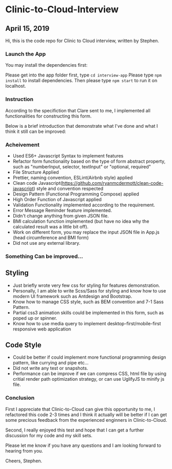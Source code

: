 # Clinic-to-Cloud-Interview
## April 15, 2019

Hi, this is the code repo for Clinic to Cloud interview, written by Stephen.

### Launch the App

You may install the dependencies first:

Please get into the app folder first, type `cd interview-app`
Please type `npm install` to install dependencies.
Then please type `npm start` to run it on localhost.

### Instruction

According to the specifiction that Clare sent to me, I implemented all functionalities for constructing this form.

Below is a brief introduction that demonstrate what I've done and what I think it still can be improved:

### Acheivement

- Used ES6+ Javascript Syntax to implement features
- Refactor form functionality based on the type of form abstract property, such as "numberInput, selector, textInput" or "optional, required"
- File Structure Applied
- Prettier, naming convention, ESLint(Airbnb style) applied
- Clean code Javascript(https://github.com/ryanmcdermott/clean-code-javascript) style and convention respected
- Design Pattern (Functional Programming Compose) applied
- High Order Function of Javascript applied
- Validation Functionality implemented according to the requirement.
- Error Message Reminder feature implemented.
- Didn't change anything from given JSON file.
- BMI calculation function implemented (but have no idea why the calculated result was a little bit off).
- Work on different form, you may replace the input JSON file in App.js (head circumference and BMI form)
- Did not use any external library.

### Something Can be improved...

## Styling

- Just briefly wrote very few css for styling for features demonstration.
- Personally, I am able to write Scss/Sass for styling and know how to use modern UI framework such as Antdesign and Bootstrap.
- Know how to manage CSS style, such as BEM convention and 7-1 Sass Pattern.
- Partial css3 animation skills could be implemented in this form, such as poped up or spinner.
- Know how to use media query to implement desktop-first/mobile-first responsive web application

## Code Style

- Could be better if could implement more functional programming design pattern, like currying and pipe etc...
- Did not write any test or snapshots.
- Performance can be improve if we can compress CSS, html file by using critial render path optimization strategy, or can use UglifyJS to minify js file.

### Conclusion

First I appreciate that Clinic-to-Cloud can give this opportunity to me, I refactored this code 2-3 times and I think it actually will be better if I can get some precious feedback from the experienced enginners in Clinic-to-Cloud.

Second, I really enjoyed this test and hope that I can get a further discussion for my code and my skill sets.

Please let me know if you have any questions and I am looking forward to hearing from you.

Cheers,
Stephen.
